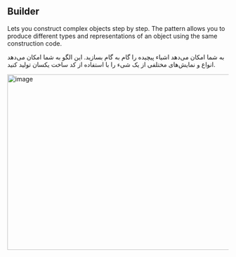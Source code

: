 ## Builder

Lets you construct complex objects step by step. The pattern allows you to produce different types and representations of an object using the same construction code.

به شما امکان می‌دهد اشیاء پیچیده را گام به گام بسازید. این الگو به شما امکان می‌دهد انواع و نمایش‌های مختلفی از یک شیء را با استفاده از کد ساخت یکسان تولید کنید.

<img width="600" height="400" alt="image" src="https://github.com/user-attachments/assets/5ab3699c-d71c-463f-a782-64fdaa223cb1" />
